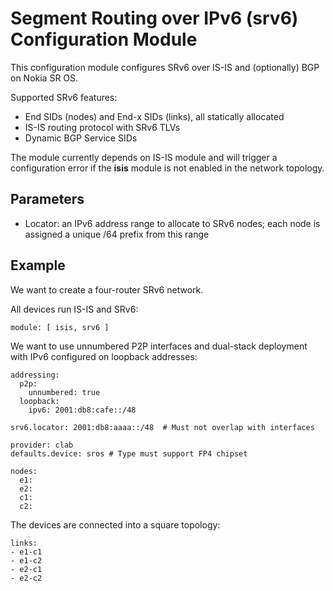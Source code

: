 # Segment Routing over IPv6 (srv6) Configuration Module

This configuration module configures SRv6 over IS-IS and (optionally) BGP on Nokia SR OS.

Supported SRv6 features:

* End SIDs (nodes) and End-x SIDs (links), all statically allocated
* IS-IS routing protocol with SRv6 TLVs
* Dynamic BGP Service SIDs

The module currently depends on IS-IS module and will trigger a configuration error if the **isis** module is not enabled in the network topology.

## Parameters

* Locator: an IPv6 address range to allocate to SRv6 nodes; each node is assigned a unique /64 prefix from this range

## Example

We want to create a four-router SRv6 network.

All devices run IS-IS and SRv6:
```
module: [ isis, srv6 ]
```

We want to use unnumbered P2P interfaces and dual-stack deployment with IPv6 configured on loopback addresses:

```
addressing:
  p2p:
    unnumbered: true
  loopback:
    ipv6: 2001:db8:cafe::/48

srv6.locator: 2001:db8:aaaa::/48  # Must not overlap with interfaces
```

```
provider: clab
defaults.device: sros # Type must support FP4 chipset

nodes:
  e1:
  e2:
  c1:
  c2:
```

The devices are connected into a square topology:

```
links:
- e1-c1
- e1-c2
- e2-c1
- e2-c2
```

